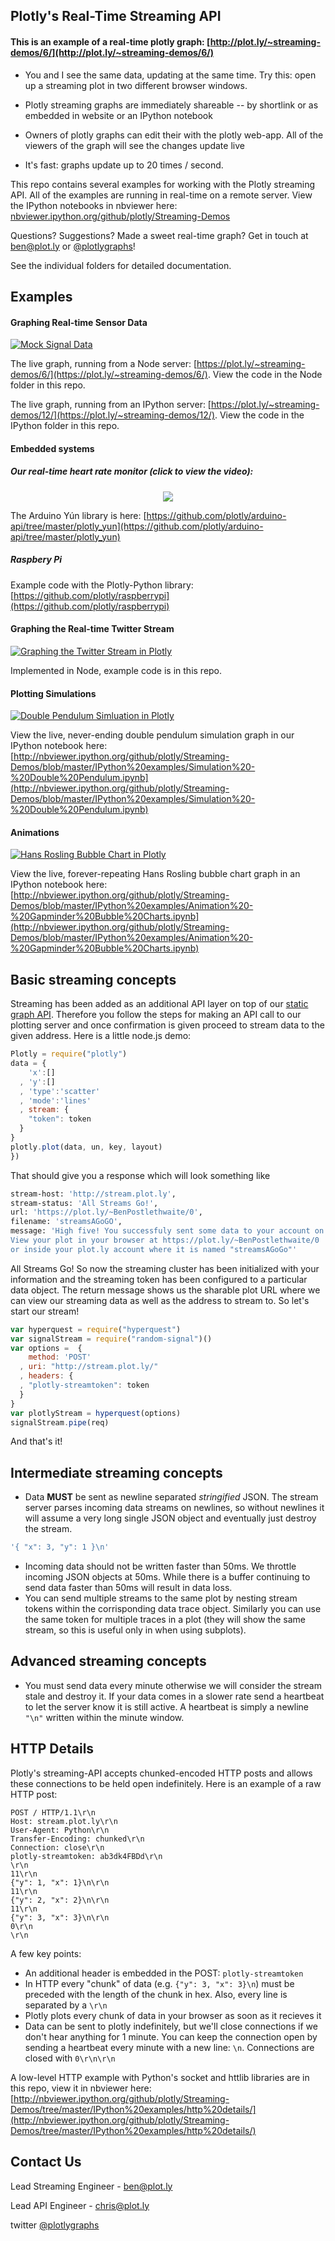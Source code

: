 ## Plotly's Real-Time Streaming API


#### This is an example of a real-time plotly graph: [http://plot.ly/~streaming-demos/6/](http://plot.ly/~streaming-demos/6/)

- You and I see the same data, updating at the same time. Try this: open up a streaming plot in two different browser windows.

- Plotly streaming graphs are immediately shareable -- by shortlink or as embedded in website or an IPython notebook

- Owners of plotly graphs can edit their with the plotly web-app. All of the viewers of the graph will see the changes update live

- It's fast: graphs update up to 20 times / second.

This repo contains several examples for working with the Plotly streaming API. All of the examples are running in real-time on a remote server. View the IPython notebooks in nbviewer here: [nbviewer.ipython.org/github/plotly/Streaming-Demos](nbviewer.ipython.org/github/plotly/Streaming-Demos)

Questions? Suggestions? Made a sweet real-time graph? Get in touch at <ben@plot.ly> or [@plotlygraphs](https://twitter.com/plotlygraphs)!

See the individual folders for detailed documentation.

## Examples
#### Graphing Real-time Sensor Data
[![Mock Signal Data](readme_gifs/real-timesensor.gif)](http://plot.ly/~streaming-demos/6)

The live graph, running from a Node server: [https://plot.ly/~streaming-demos/6/](https://plot.ly/~streaming-demos/6/). View the code in the Node folder in this repo.

The live graph, running from an IPython server: [https://plot.ly/~streaming-demos/12/](https://plot.ly/~streaming-demos/12/). View the code in the IPython folder in this repo.

#### Embedded systems
##### Our real-time heart rate monitor (click to view the video):
<p align="center">
<a href="https://vine.co/v/Mq2LQexrbl7">
<img src="http://new.tinygrab.com/c751bc2ee2533bf46bba1b0b65720764edcfb06c6b.png" />
</a>
</p>

The Arduino Yún library is here: [https://github.com/plotly/arduino-api/tree/master/plotly_yun](https://github.com/plotly/arduino-api/tree/master/plotly_yun)

##### Raspbery Pi
Example code with the Plotly-Python library: [https://github.com/plotly/raspberrypi](https://github.com/plotly/raspberrypi)


#### Graphing the Real-time Twitter Stream
[![Graphing the Twitter Stream in Plotly](readme_gifs/twitter.gif)](https://plot.ly/~streaming-demos/14/)

Implemented in Node, example code is in this repo.

#### Plotting Simulations
[![Double Pendulum Simluation in Plotly](readme_gifs/doublependulum.gif)](https://plot.ly/~streaming-demos/4/)

View the live, never-ending double pendulum simulation graph in our IPython notebook here: [http://nbviewer.ipython.org/github/plotly/Streaming-Demos/blob/master/IPython%20examples/Simulation%20-%20Double%20Pendulum.ipynb](http://nbviewer.ipython.org/github/plotly/Streaming-Demos/blob/master/IPython%20examples/Simulation%20-%20Double%20Pendulum.ipynb)

#### Animations
[![Hans Rosling Bubble Chart in Plotly](readme_gifs/hansrosling.gif)](https://plot.ly/~streaming-demos/3/)

View the live, forever-repeating Hans Rosling bubble chart graph in an IPython notebook here: [http://nbviewer.ipython.org/github/plotly/Streaming-Demos/blob/master/IPython%20examples/Animation%20-%20Gapminder%20Bubble%20Charts.ipynb](http://nbviewer.ipython.org/github/plotly/Streaming-Demos/blob/master/IPython%20examples/Animation%20-%20Gapminder%20Bubble%20Charts.ipynb)




## Basic streaming concepts

Streaming has been added as an additional API layer on top of our [static graph API](http://plot.ly/api/). Therefore you follow the steps for making an API call to our plotting server and once confirmation is given proceed to stream data to the given address. Here is a little node.js demo:
```javascript
Plotly = require("plotly")
data = {
    'x':[]
  , 'y':[]
  , 'type':'scatter'
  , 'mode':'lines'
  , stream: {
    "token": token
  }
}
plotly.plot(data, un, key, layout)
})
```
That should give you a response which will look something like
```bash
stream-host: 'http://stream.plot.ly',
stream-status: 'All Streams Go!',
url: 'https://plot.ly/~BenPostlethwaite/0',
filename: 'streamsAGoGO',
message: 'High five! You successfuly sent some data to your account on plotly.
View your plot in your browser at https://plot.ly/~BenPostlethwaite/0
or inside your plot.ly account where it is named "streamsAGoGo"'
```
All Streams Go! So now the streaming cluster has been initialized with your information and the streaming token has been configured to a particular data object. The return message shows us the sharable plot URL where we can view our streaming data as well as the address to stream to. So let's start our stream!

```javascript
var hyperquest = require("hyperquest")
var signalStream = require("random-signal")()
var options =  {
    method: 'POST'
  , uri: "http://stream.plot.ly/"
  , headers: {
  , "plotly-streamtoken": token
  }
}
var plotlyStream = hyperquest(options)
signalStream.pipe(req)
```
And that's it!

## Intermediate streaming concepts
- Data **MUST** be sent as newline separated *stringified* JSON. The stream server parses incoming data streams on newlines, so without newlines it will assume a very long single JSON object and eventually just destroy the stream.
```javascript
'{ "x": 3, "y": 1 }\n'
```
- Incoming data should not be written faster than 50ms. We throttle incoming JSON objects at 50ms. While there is a buffer continuing to send data faster than 50ms will result in data loss.
- You can send multiple streams to the same plot by nesting stream tokens within the corrisponding data trace object. Similarly you can use the same token for multiple traces in a plot (they will show the same stream, so this is useful only in when using subplots).

## Advanced streaming concepts
- You must send data every minute otherwise we will consider the stream stale and destroy it. If your data comes in a slower rate send a heartbeat to let the server know it is still active. A heartbeat is simply a newline `"\n"` written within the minute window.

## HTTP Details
Plotly's streaming-API accepts chunked-encoded HTTP posts and allows these connections to be held open indefinitely. Here is an example of a raw HTTP post:

```
POST / HTTP/1.1\r\n
Host: stream.plot.ly\r\n
User-Agent: Python\r\n
Transfer-Encoding: chunked\r\n
Connection: close\r\n
plotly-streamtoken: ab3dk4FBDd\r\n
\r\n
11\r\n
{"y": 1, "x": 1}\n\r\n
11\r\n
{"y": 2, "x": 2}\n\r\n
11\r\n
{"y": 3, "x": 3}\n\r\n
0\r\n
\r\n
```

A few key points:
- An additional header is embedded in the POST: `plotly-streamtoken`
- In HTTP every "chunk" of data (e.g. `{"y": 3, "x": 3}\n`) must be preceded with the length of the chunk in hex. Also, every line is separated by a `\r\n`
- Plotly plots every chunk of data in your browser as soon as it recieves it
- Data can be sent to plotly indefinitely, but we'll close connections if we don't hear anything for 1 minute. You can keep the connection open by sending a heartbeat every minute with a new line: `\n`. Connections are closed with `0\r\n\r\n`

A low-level HTTP example with Python's socket and httlib libraries are in this repo, view it in nbviewer here: [http://nbviewer.ipython.org/github/plotly/Streaming-Demos/tree/master/IPython%20examples/http%20details/](http://nbviewer.ipython.org/github/plotly/Streaming-Demos/tree/master/IPython%20examples/http%20details/)

## Contact Us
Lead Streaming Engineer - ben@plot.ly

Lead API Engineer - chris@plot.ly

twitter [@plotlygraphs](https://twitter.com/plotlygraphs)
